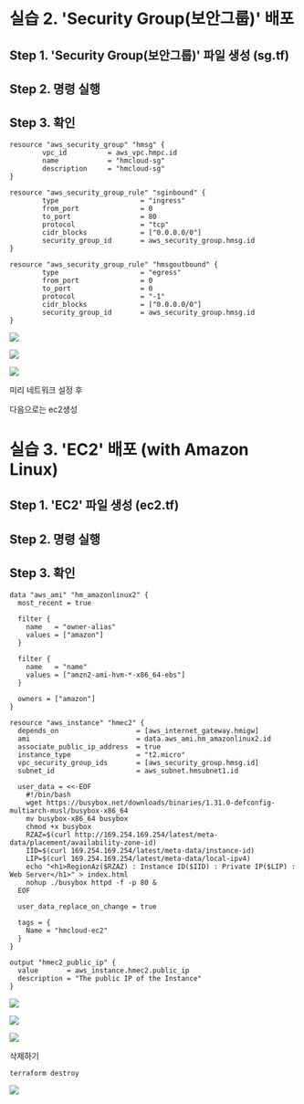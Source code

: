 # 실습 2. 'Security Group(보안그룹)' 배포

## Step 1. 'Security Group(보안그룹)' 파일 생성 (sg.tf)
## Step 2. 명령 실행
## Step 3. 확인

```
resource "aws_security_group" "hmsg" {
        vpc_id          = aws_vpc.hmpc.id
        name            = "hmcloud-sg"
        description     = "hmcloud-sg"
}

resource "aws_security_group_rule" "sginbound" {
        type                    = "ingress"
        from_port               = 0
        to_port                 = 80
        protocol                = "tcp"
        cidr_blocks             = ["0.0.0.0/0"]
        security_group_id       = aws_security_group.hmsg.id
}

resource "aws_security_group_rule" "hmsgoutbound" {
        type                    = "egress"
        from_port               = 0
        to_port                 = 0
        protocol                = "-1"
        cidr_blocks             = ["0.0.0.0/0"]
        security_group_id       = aws_security_group.hmsg.id
}
```
![](./img/20250624/0019.png)

![](./img/20250624/0020.png)

![](./img/20250624/0021.png)

미리 네트워크 설정 후

다음으로는 ec2생성

# 실습 3. 'EC2' 배포 (with Amazon Linux)
## Step 1. 'EC2' 파일 생성 (ec2.tf)
## Step 2. 명령 실행
## Step 3. 확인

```
data "aws_ami" "hm_amazonlinux2" {
  most_recent = true

  filter {
    name   = "owner-alias"
    values = ["amazon"]
  }

  filter {
    name   = "name"
    values = ["amzn2-ami-hvm-*-x86_64-ebs"]
  }

  owners = ["amazon"]
}

resource "aws_instance" "hmec2" {
  depends_on                   = [aws_internet_gateway.hmigw]
  ami                          = data.aws_ami.hm_amazonlinux2.id
  associate_public_ip_address  = true
  instance_type                = "t2.micro"
  vpc_security_group_ids       = [aws_security_group.hmsg.id]
  subnet_id                    = aws_subnet.hmsubnet1.id

  user_data = <<-EOF
    #!/bin/bash
    wget https://busybox.net/downloads/binaries/1.31.0-defconfig-multiarch-musl/busybox-x86_64
    mv busybox-x86_64 busybox
    chmod +x busybox
    RZAZ=$(curl http://169.254.169.254/latest/meta-data/placement/availability-zone-id)
    IID=$(curl 169.254.169.254/latest/meta-data/instance-id)
    LIP=$(curl 169.254.169.254/latest/meta-data/local-ipv4)
    echo "<h1>RegionAz($RZAZ) : Instance ID($IID) : Private IP($LIP) : Web Server</h1>" > index.html
    nohup ./busybox httpd -f -p 80 &
  EOF

  user_data_replace_on_change = true

  tags = {
    Name = "hmcloud-ec2"
  }
}

output "hmec2_public_ip" {
  value       = aws_instance.hmec2.public_ip
  description = "The public IP of the Instance"
}

```
![](./img/20250624/0022.png)

![](./img/20250624/0023.png)

![](./img/20250624/0024.png)

삭제하기
```
terraform destroy
```
![](./img/20250624/0025.png)
